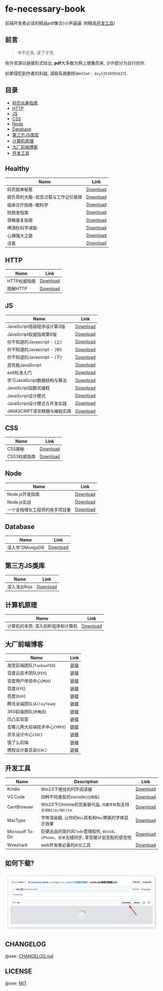 # fe-necessary-book

前端开发者必读的精品pdf集合(小声逼逼: 附精品[开发工具](#开发工具))

## 前言

> 书不在多, 读了才灵

些许资源以链接形式给出, **pdf**大多数为网上搜集而来, 少许部分为自行创作.

如果侵犯到作者的利益, 请联系我删除(`WeChat: dzy13538391627`).

## 目录

- [码农长寿指南](#Healthy)
- [HTTP](#HTTP)
- [JS](#JS)
- [CSS](#CSS)
- [Node](#Node)
- [Database](#Database)
- [第三方JS类库](#第三方JS类库)
- [计算机原理](#计算机原理)
- [大厂前端博客](#大厂前端博客)
- [开发工具](#开发工具)

## Healthy

| Name                                | Link                                                                 |
| ----------------------------------- | -------------------------------------------------------------------- |
| 码农脱单秘笈                        | [Download](./packages/healthy/脱单秘笈)                              |
| 超负荷的大脑-信息过载与工作记忆极限 | [Download](./packages/healthy/超负荷的大脑-信息过载与工作记忆的极限) |
| 临床诊疗指南-眼科学                 | [Download](./packages/healthy/临床诊疗指南-眼科学)                   |
| 防脱发指南                          | [Download](./packages/healthy/防脱发指南)                            |
| 颈椎康复指南                        | [Download](./packages/healthy/颈椎康复指南)                          |
| 啤酒肚科学减脂                      | [Download](./packages/healthy/啤酒肚科学减脂)                        |
| 心理强大之路                        | [Download](./packages/healthy/心理强大之路)                          |
| 活着                                | [Download](./packages/healthy/活着)                                  |

## HTTP

| Name         | Link                                     |
| ------------ | ---------------------------------------- |
| HTTP权威指南 | [Download](./packages/http/HTTP权威指南) |
| 图解HTTP     | [Download](./packages/http/图解HTTP)     |

## JS

| Name                         | Link                                                   |
| ---------------------------- | ------------------------------------------------------ |
| JavaScript高级程序设计第3版  | [Download](./packages/js/JavaScript高级程序设计第3版)  |
| JavaScript权威指南第6版      | [Download](./packages/js/JavaScript权威指南第6版)      |
| 你不知道的Javascript - (上)  | [Download](./packages/js/你不知道的Javascript系列)     |
| 你不知道的Javascript - (中)  | [Download](./packages/js/你不知道的Javascript系列)     |
| 你不知道的Javascript - (下)  | [Download](./packages/js/你不知道的Javascript系列)     |
| 高性能JavaScript             | [Download](./packages/js/高性能JavaScript)             |
| es6标准入门                  | [Download](./packages/js/es6标准入门)                  |
| 学习JavaScript数据结构与算法 | [Download](./packages/js/学习JavaScript数据结构与算法) |
| JavaScript函数式编程         | [Download](./packages/js/JavaScript函数式编程)         |
| JavaScript设计模式           | [Download](./packages/js/JavaScript设计模式)           |
| JavaScript设计模式与开发实践 | [Download](./packages/js/JavaScript设计模式与开发实践) |
| JAVASCRIPT语言精髓与编程实践 | [Download](./packages/js/JAVASCRIPT语言精髓与编程实践) |

## CSS

| Name         | Link                                    |
| ------------ | --------------------------------------- |
| CSS揭秘      | [Download](./packages/css/CSS揭秘)      |
| CSS3权威指南 | [Download](./packages/css/CSS3权威指南) |

## Node

| Name                           | Link                                                       |
| ------------------------------ | ---------------------------------------------------------- |
| Node.js开发指南                | [Download](./packages/node/Node.js开发指南)                |
| Node.js实战                    | [Download](./packages/node/Node.js实战)                    |
| 一个全栈增长工程师的练手项目集 | [Download](./packages/node/一个全栈增长工程师的练手项目集) |

## Database

| Name            | Link                                            |
| --------------- | ----------------------------------------------- |
| 深入学习MongoDB | [Download](./packages/database/深入学习MongoDB) |

## 第三方JS类库

| Name         | Link                                   |
| ------------ | -------------------------------------- |
| 深入浅出Rxjs | [Download](./packages/js/深入浅出Rxjs) |

## 计算机原理

| Name                               | Link                                                              |
| ---------------------------------- | ----------------------------------------------------------------- |
| 计算机的本质: 深入剖析程序和计算机 | [Download](./packages/computer/计算机的本质_深入剖析程序和计算机) |

## 大厂前端博客

| Name                           | Link                                       |
| ------------------------------ | ------------------------------------------ |
| 淘宝前端团队(`TaobaoFED`)      | [链接](http://taobaofed.org/)              |
| 百度云技术团队(`FEX`)          | [链接](https://fex.baidu.com/)             |
| 百度用户体验中心(`MUX`)        | [链接](http://mux.baidu.com/)              |
| 百度(`EFE`)                    | [链接](https://efe.baidu.com/)             |
| 百度(`EUX`)                    | [链接](http://eux.baidu.com/)              |
| 腾讯全端团队(`AlloyTeam`)      | [链接](http://www.alloyteam.com/)          |
| 360前端团队(`奇舞团`)          | [链接](https://75team.com/)                |
| 凹凸实验室                     | [链接](https://aotu.io/)                   |
| 去哪儿网大前端技术中心(`YMFE`) | [链接](https://ymfe.org/)                  |
| 京东设计中心(`JDC`)            | [链接](http://jdc.jd.com/)                 |
| 饿了么前端                     | [链接](https://zhuanlan.zhihu.com/ElemeFE) |
| 携程设计委员会(`CDC`)          | [链接](http://ued.ctrip.com/)              |

## 开发工具

| Name            | Description                                                                               | Link                                 |
| --------------- | ----------------------------------------------------------------------------------------- | ------------------------------------ |
| Kindle          | Win10下绝佳的PDF阅读器                                                                    | [Download](./software/kindle)        |
| VS Code         | 四种不同类型的vscode(`已绝版`)                                                            | [Download](./software/vscode)        |
| CentBrowser     | Win10下Chrome的完美替代品, `内置手势`和支持`关闭DirectWrite`                              | [Download](./software/centBrowser)   |
| MacType         | 字体渲染器, 让你的`Win`具有和`Mac`聘美的字体显示效果                                      | [Download](./software/macType)       |
| Microsoft To-Do | 巨硬出品的简约风`Todo`管理软件, `Win10`、`iPhone`、`安卓`无缝同步, 享受被计划支配的感觉吧 | [Download](./software/microsoftToDo) |
| Wireshark       | web开发者必备的`抓包`工具                                                                 | [Download](./software/wireshark)     |

## 如何下载?

![如何下载](./static/images/how_to_install.png)

## CHANGELOG

@see: [CHANGELOG.md](./CHANGELOG.md)

## LICENSE

@see: [MIT](./LICENSE)